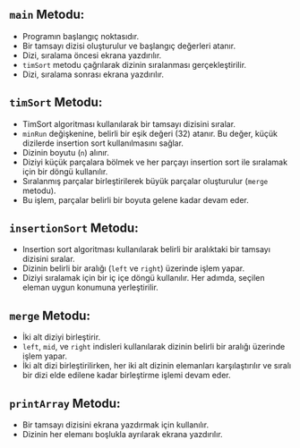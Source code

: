 ## `main` Metodu:

- Programın başlangıç noktasıdır.
- Bir tamsayı dizisi oluşturulur ve başlangıç değerleri atanır.
- Dizi, sıralama öncesi ekrana yazdırılır.
- `timSort` metodu çağrılarak dizinin sıralanması gerçekleştirilir.
- Dizi, sıralama sonrası ekrana yazdırılır.

## `timSort` Metodu:

- TimSort algoritması kullanılarak bir tamsayı dizisini sıralar.
- `minRun` değişkenine, belirli bir eşik değeri (32) atanır. Bu değer, küçük dizilerde insertion sort kullanılmasını sağlar.
- Dizinin boyutu (`n`) alınır.
- Diziyi küçük parçalara bölmek ve her parçayı insertion sort ile sıralamak için bir döngü kullanılır.
- Sıralanmış parçalar birleştirilerek büyük parçalar oluşturulur (`merge` metodu).
- Bu işlem, parçalar belirli bir boyuta gelene kadar devam eder.

## `insertionSort` Metodu:

- Insertion sort algoritması kullanılarak belirli bir aralıktaki bir tamsayı dizisini sıralar.
- Dizinin belirli bir aralığı (`left` ve `right`) üzerinde işlem yapar.
- Diziyi sıralamak için bir iç içe döngü kullanılır. Her adımda, seçilen eleman uygun konumuna yerleştirilir.

## `merge` Metodu:

- İki alt diziyi birleştirir.
- `left`, `mid`, ve `right` indisleri kullanılarak dizinin belirli bir aralığı üzerinde işlem yapar.
- İki alt dizi birleştirilirken, her iki alt dizinin elemanları karşılaştırılır ve sıralı bir dizi elde edilene kadar birleştirme işlemi devam eder.

## `printArray` Metodu:

- Bir tamsayı dizisini ekrana yazdırmak için kullanılır.
- Dizinin her elemanı boşlukla ayrılarak ekrana yazdırılır.

